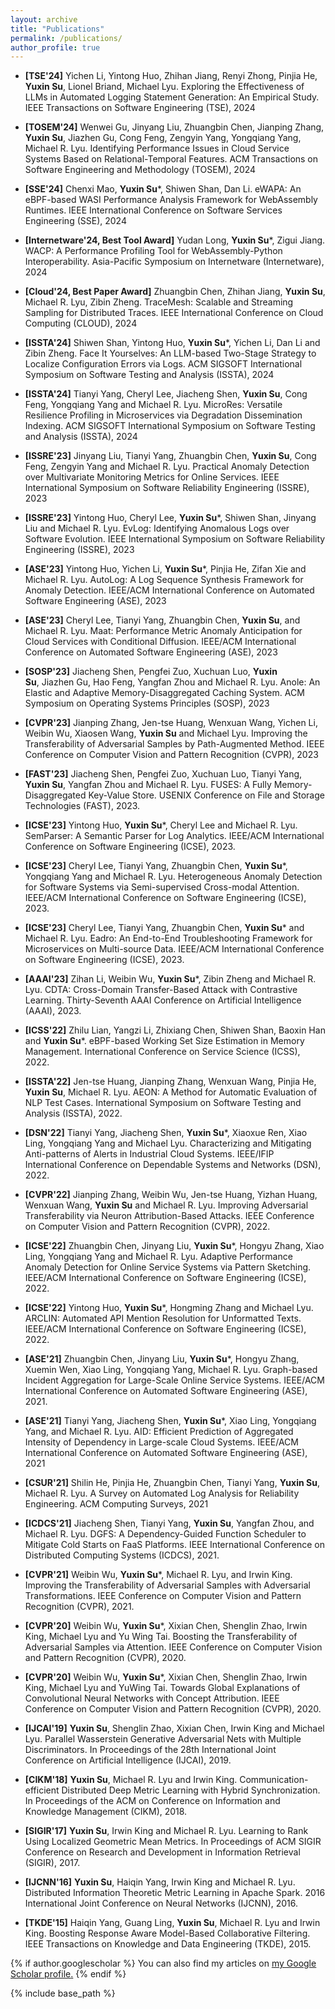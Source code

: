 ```yaml
---
layout: archive
title: "Publications"
permalink: /publications/
author_profile: true
---
```

- **[TSE'24]** Yichen Li, Yintong Huo, Zhihan Jiang, Renyi Zhong, Pinjia He, **Yuxin Su**, Lionel Briand, Michael Lyu. Exploring the Effectiveness of LLMs in Automated Logging Statement Generation: An Empirical Study. IEEE Transactions on Software Engineering (TSE), 2024
  
- **[TOSEM'24]** Wenwei Gu, Jinyang Liu, Zhuangbin Chen, Jianping Zhang, **Yuxin Su**, Jiazhen Gu, Cong Feng, Zengyin Yang, Yongqiang Yang, Michael R. Lyu. Identifying Performance Issues in Cloud Service Systems Based on Relational-Temporal Features. ACM Transactions on Software Engineering and Methodology (TOSEM), 2024

- **[SSE'24]** Chenxi Mao, **Yuxin Su***, Shiwen Shan, Dan Li. eWAPA: An eBPF-based WASI Performance Analysis Framework for WebAssembly Runtimes. IEEE International Conference on Software Services Engineering (SSE), 2024

- **[Internetware'24, Best Tool Award]** Yudan Long, **Yuxin Su***, Zigui Jiang. WACP: A Performance Profiling Tool for WebAssembly-Python Interoperability. Asia-Pacific Symposium on Internetware (Internetware), 2024
 
- **[Cloud'24, Best Paper Award]** Zhuangbin Chen, Zhihan Jiang, **Yuxin Su**, Michael R. Lyu, Zibin Zheng. TraceMesh: Scalable and Streaming Sampling for Distributed Traces. IEEE International Conference on Cloud Computing (CLOUD), 2024
 
- **[ISSTA'24]** Shiwen Shan, Yintong Huo, **Yuxin Su***, Yichen Li, Dan Li and Zibin Zheng. Face It Yourselves: An LLM-based Two-Stage Strategy to Localize Configuration Errors via Logs. ACM SIGSOFT International Symposium on Software Testing and Analysis (ISSTA), 2024

- **[ISSTA'24]** Tianyi Yang, Cheryl Lee, Jiacheng Shen, **Yuxin Su**, Cong Feng, Yongqiang Yang and Michael R. Lyu. MicroRes: Versatile Resilience Profiling in Microservices via Degradation Dissemination Indexing. ACM SIGSOFT International Symposium on Software Testing and Analysis (ISSTA), 2024
  
- **[ISSRE'23]** Jinyang Liu, Tianyi Yang, Zhuangbin Chen, **Yuxin Su**, Cong Feng, Zengyin Yang and Michael R. Lyu. Practical Anomaly Detection over Multivariate Monitoring Metrics for Online Services. IEEE International Symposium on Software Reliability Engineering (ISSRE), 2023

- **[ISSRE'23]** Yintong Huo, Cheryl Lee, **Yuxin Su***, Shiwen Shan, Jinyang Liu and Michael R. Lyu. EvLog: Identifying Anomalous Logs over Software Evolution. IEEE International Symposium on Software Reliability Engineering (ISSRE), 2023

- **[ASE'23]** Yintong Huo, Yichen Li, **Yuxin Su***, Pinjia He, Zifan Xie and Michael R. Lyu. AutoLog: A Log Sequence Synthesis Framework for Anomaly Detection. IEEE/ACM International Conference on Automated Software Engineering (ASE), 2023

- **[ASE'23]** Cheryl Lee, Tianyi Yang, Zhuangbin Chen, **Yuxin Su**, and Michael R. Lyu. Maat: Performance Metric Anomaly Anticipation for Cloud Services with Conditional Diffusion. IEEE/ACM International Conference on Automated Software Engineering (ASE), 2023

- **[SOSP'23]** Jiacheng Shen, Pengfei Zuo, Xuchuan Luo, **Yuxin Su**, Jiazhen Gu, Hao Feng, Yangfan Zhou and Michael R. Lyu. Anole: An Elastic and Adaptive Memory-Disaggregated Caching System. ACM Symposium on Operating Systems Principles (SOSP), 2023

- **[CVPR'23]** Jianping Zhang, Jen-tse Huang, Wenxuan Wang, Yichen Li, Weibin Wu, Xiaosen Wang, **Yuxin Su** and Michael Lyu. Improving the Transferability of Adversarial Samples by Path-Augmented Method. IEEE Conference on Computer Vision and Pattern Recognition (CVPR), 2023

- **[FAST'23]** Jiacheng Shen, Pengfei Zuo, Xuchuan Luo, Tianyi Yang, **Yuxin Su**, Yangfan Zhou and Michael R. Lyu. FUSES: A Fully Memory-Disaggregated Key-Value Store. USENIX Conference on File and Storage Technologies (FAST), 2023.

- **[ICSE'23]** Yintong Huo, **Yuxin Su***, Cheryl Lee and Michael R. Lyu. SemParser: A Semantic Parser for Log Analytics. IEEE/ACM International Conference on Software Engineering (ICSE), 2023.

- **[ICSE'23]** Cheryl Lee, Tianyi Yang, Zhuangbin Chen, **Yuxin Su***, Yongqiang Yang and Michael R. Lyu. Heterogeneous Anomaly Detection for Software Systems via Semi-supervised Cross-modal Attention. IEEE/ACM International Conference on Software Engineering (ICSE), 2023.

- **[ICSE'23]** Cheryl Lee, Tianyi Yang, Zhuangbin Chen, **Yuxin Su*** and Michael R. Lyu.  Eadro: An End-to-End Troubleshooting Framework for Microservices on Multi-source Data. IEEE/ACM International Conference on Software Engineering (ICSE), 2023.

- **[AAAI'23]** Zihan Li, Weibin Wu, **Yuxin Su***, Zibin Zheng and Michael R. Lyu.  CDTA: Cross-Domain Transfer-Based Attack with Contrastive Learning. Thirty-Seventh AAAI Conference on Artificial Intelligence (AAAI), 2023. 

- **[ICSS'22]** Zhilu Lian, Yangzi Li, Zhixiang Chen, Shiwen Shan, Baoxin Han and **Yuxin Su***.  eBPF-based Working Set Size Estimation in Memory Management. International Conference on Service Science (ICSS), 2022. 

- **[ISSTA'22]** Jen-tse Huang, Jianping Zhang, Wenxuan Wang, Pinjia He, **Yuxin Su**, Michael R. Lyu. AEON: A Method for Automatic Evaluation of NLP Test Cases. International Symposium on Software Testing and Analysis (ISSTA), 2022. 

- **[DSN'22]** Tianyi Yang, Jiacheng Shen, **Yuxin Su***, Xiaoxue Ren, Xiao Ling, Yongqiang Yang and Michael Lyu. Characterizing and Mitigating Anti-patterns of Alerts in Industrial Cloud Systems. IEEE/IFIP International Conference on Dependable Systems and Networks (DSN), 2022. 

- **[CVPR'22]** Jianping Zhang, Weibin Wu, Jen-tse Huang, Yizhan Huang, Wenxuan Wang, **Yuxin Su** and Michael R. Lyu. Improving Adversarial Transferability via Neuron Attribution-Based Attacks. IEEE Conference on Computer Vision and Pattern Recognition (CVPR), 2022. 

- **[ICSE'22]** Zhuangbin Chen, Jinyang Liu, **Yuxin Su***, Hongyu Zhang, Xiao Ling, Yongqiang Yang and Michael R. Lyu. Adaptive Performance Anomaly Detection for Online Service Systems via Pattern Sketching. IEEE/ACM International Conference on Software Engineering (ICSE), 2022. 

- **[ICSE'22]** Yintong Huo, **Yuxin Su***, Hongming Zhang and Michael Lyu. ARCLIN: Automated API Mention Resolution for Unformatted Texts. IEEE/ACM International Conference on Software Engineering (ICSE), 2022. 

- **[ASE'21]** Zhuangbin Chen, Jinyang Liu, **Yuxin Su***, Hongyu Zhang, Xuemin Wen, Xiao Ling, Yongqiang Yang, Michael R. Lyu. Graph-based Incident Aggregation for Large-Scale Online Service Systems. IEEE/ACM International Conference on Automated Software Engineering (ASE), 2021. 

- **[ASE'21]** Tianyi Yang, Jiacheng Shen, **Yuxin Su***, Xiao Ling, Yongqiang Yang, and Michael R. Lyu. AID: Efficient Prediction of Aggregated Intensity of Dependency in Large-scale Cloud Systems. IEEE/ACM International Conference on Automated Software Engineering (ASE), 2021 

- **[CSUR'21]** Shilin He, Pinjia He, Zhuangbin Chen, Tianyi Yang, **Yuxin Su**, Michael R. Lyu. A Survey on Automated Log Analysis for Reliability Engineering. ACM Computing Surveys, 2021

- **[ICDCS'21]** Jiacheng Shen, Tianyi Yang, **Yuxin Su**, Yangfan Zhou, and Michael R. Lyu. DGFS: A Dependency-Guided Function Scheduler to Mitigate Cold Starts on FaaS Platforms. IEEE International Conference on Distributed Computing Systems (ICDCS), 2021.

- **[CVPR'21]** Weibin Wu, **Yuxin Su***,  Michael  R.  Lyu, and Irwin King. Improving the Transferability of Adversarial Samples with Adversarial Transformations.  IEEE Conference on Computer Vision and Pattern Recognition (CVPR), 2021.

- **[CVPR'20]** Weibin Wu, **Yuxin Su***, Xixian Chen, Shenglin Zhao, Irwin King, Michael Lyu and Yu Wing Tai. Boosting the Transferability of Adversarial Samples via Attention. IEEE Conference on Computer Vision and Pattern Recognition (CVPR), 2020.

- **[CVPR'20]** Weibin Wu, **Yuxin Su***, Xixian Chen, Shenglin Zhao, Irwin King, Michael Lyu and YuWing Tai. Towards Global Explanations of Convolutional Neural Networks with Concept Attribution. IEEE Conference on Computer Vision and Pattern Recognition (CVPR), 2020.

- **[IJCAI'19]** **Yuxin Su**, Shenglin Zhao, Xixian Chen, Irwin King and Michael Lyu. Parallel Wasserstein Generative Adversarial Nets with Multiple Discriminators. In Proceedings of the 28th International Joint Conference on Artificial Intelligence (IJCAI), 2019.

- **[CIKM'18]** **Yuxin Su**, Michael R. Lyu and Irwin King. Communication-efficient Distributed Deep Metric Learning with Hybrid Synchronization. In Proceedings of the ACM on Conference on Information and Knowledge Management (CIKM), 2018. 

- **[SIGIR'17]** **Yuxin Su**, Irwin King and Michael R. Lyu. Learning to Rank Using Localized Geometric Mean Metrics. In Proceedings of ACM SIGIR Conference on Research and Development in Information Retrieval (SIGIR), 2017. 

- **[IJCNN'16]** **Yuxin Su**, Haiqin Yang, Irwin King and Michael R. Lyu. Distributed Information Theoretic Metric Learning in Apache Spark. 2016 International Joint Conference on Neural Networks (IJCNN), 2016. 

- **[TKDE'15]** Haiqin Yang, Guang Ling, **Yuxin Su**, Michael R. Lyu and Irwin King. Boosting Response Aware Model-Based Collaborative Filtering. IEEE Transactions on  Knowledge  and  Data  Engineering (TKDE), 2015.  



{% if author.googlescholar %}
  You can also find my articles on <u><a href="{{author.googlescholar}}">my Google Scholar profile</a>.</u>
{% endif %}

{% include base_path %}

<!-- {% for post in site.publications reversed %}
  {% include archive-single.html %}
{% endfor %} -->
